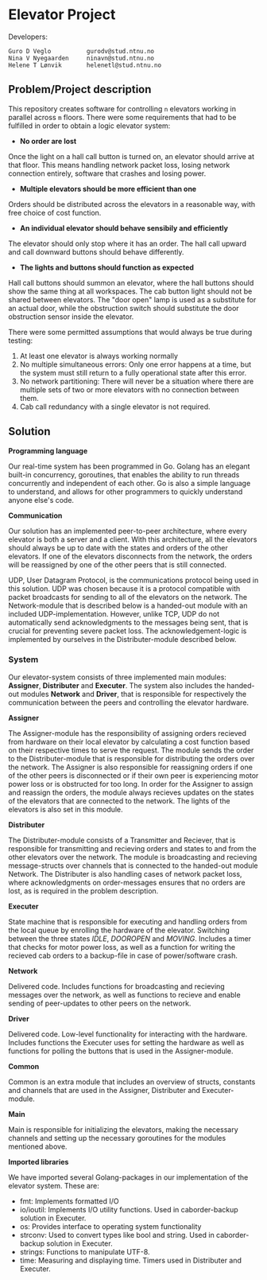 # Elevator Project

Developers:
```
Guro D Veglo          gurodv@stud.ntnu.no
Nina V Nyegaarden     ninavn@stud.ntnu.no
Helene T Lønvik       helenetl@stud.ntnu.no
```

 ## Problem/Project description

This repository creates software for controlling `n` elevators working in parallel across `m` floors. There were some requirements that had to be fulfilled in order to obtain a logic elevator system:

- **No order are lost**

Once the light on a hall call button is turned on, an elevator should arrive at that floor. This means handling network packet loss, losing network connection entirely, software that crashes and losing power. 

- **Multiple elevators should be more efficient than one**

Orders should be distributed across the elevators in a reasonable way, with free choice of cost function.

- **An individual elevator should behave sensibily and efficiently**

The elevator should only stop where it has an order. The hall call upward and call downward buttons should behave differently. 

- **The lights and buttons should function as expected**

Hall call buttons should summon an elevator, where the hall buttons should show the same thing at all workspaces. The cab button light should not be shared between elevators. The "door open" lamp is used as a substitute for an actual door, while the obstruction switch should substitute the door obstruction sensor inside the elevator.

There were some permitted assumptions that would always be true during testing:
1. At least one elevator is always working normally
2. No multiple simultaneous errors: Only one error happens at a time, but the system must still return to a fully operational state after this error.
3. No network partitioning: There will never be a situation where there are multiple sets of two or more elevators with no connection between them.
4. Cab call redundancy with a single elevator is not required.

## Solution
**Programming language**

Our real-time system has been programmed in Go. Golang has an elegant built-in concurrency, goroutines, that enables the ability to run threads concurrently and independent of each other. Go is also a simple language to understand, and allows for other programmers to quickly understand anyone else's code. 

**Communication**

Our solution has an implemented peer-to-peer architecture, where every elevator is both a server and a client. With this architecture, all the elevators should always be up to date with the states and orders of the other elevators. If one of the elevators disconnects from the network, the orders will be reassigned by one of the other peers that is still connected. 

UDP, User Datagram Protocol, is the communications protocol being used in this solution. UDP was chosen because it is a protocol compatible with packet broadcasts for sending to all of the elevators on the network. The Network-module that is described below is a handed-out module with an included UDP-implementation. However, unlike TCP, UDP do not automatically send acknowledgments to the messages being sent, that is crucial for preventing severe packet loss. The acknowledgement-logic is implemented by ourselves in the Distributer-module described below. 


### System
Our elevator-system consists of three implemented main modules: **Assigner**, **Distributer** and **Executer**. The system also includes the handed-out modules **Network** and **Driver**, that is responsible for respectively the communication between the peers and controlling the elevator hardware.  

**Assigner** 

The Assigner-module has the responsibility of assigning orders recieved from hardware on their local elevator by calculating a cost function based on their respective times to serve the request. The module sends the order to the Distributer-module that is responsible for distributing the orders over the network. The Assigner is also responsible for reassigning orders if one of the other peers is disconnected or if their own peer is experiencing motor power loss or is obstructed for too long. In order for the Assigner to assign and reassign the orders, the module always recieves updates on the states of the elevators that are connected to the network. The lights of the elevators is also set in this module. 

**Distributer** 

The Distributer-module consists of a Transmitter and Reciever, that is responsible for transmitting and recieving orders and states to and from the other elevators over the network. The module is broadcasting and recieving message-structs over channels that is connected to the handed-out module Network. The Distributer is also handling cases of network packet loss, where acknowledgments on order-messages ensures that no orders are lost, as is required in the problem description. 

**Executer** 

State machine that is responsible for executing and handling orders from the local queue by enrolling the hardware of the elevator. Switching between the three states *IDLE*, *DOOROPEN* and *MOVING*. Includes a timer that checks for motor power loss, as well as a function for writing the recieved cab orders to a backup-file in case of power/software crash. 

**Network** 

Delivered code. Includes functions for broadcasting and recieving messages over the network, as well as functions to recieve and enable sending of peer-updates to other peers on the network. 

**Driver** 

Delivered code. Low-level functionality for interacting with the hardware. Includes functions the Executer uses for setting the hardware as well as functions for polling the buttons that is used in the Assigner-module.  

**Common** 

Common is an extra module that includes an overview of structs, constants and channels that are used in the Assigner, Distributer and Executer-module.  

**Main**

Main is responsible for initializing the elevators, making the necessary channels and setting up the necessary goroutines for the modules mentioned above. 

**Imported libraries**

We have imported several Golang-packages in our implementation of the elevator system. These are:
- fmt: Implements formatted I/O
- io/ioutil: Implements I/O utility functions. Used in caborder-backup solution in Executer.
- os: Provides interface to operating system functionality
- strconv: Used to convert types like bool and string. Used in caborder-backup solution in Executer.
- strings: Functions to manipulate UTF-8.
- time: Measuring and displaying time. Timers used in Distributer and Executer. 

